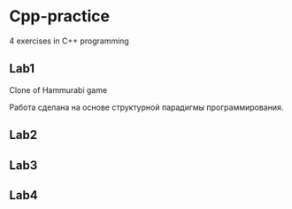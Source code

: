 # Cpp-practice
4 exercises in C++ programming
## Lab1
Clone of Hammurabi game

Работа сделана на основе структурной парадигмы программирования.
## Lab2
## Lab3
## Lab4
